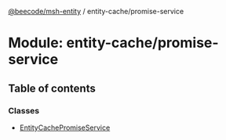 [@beecode/msh-entity](../README.md) / entity-cache/promise-service

# Module: entity-cache/promise-service

## Table of contents

### Classes

- [EntityCachePromiseService](../classes/entity_cache_promise_service.EntityCachePromiseService.md)
